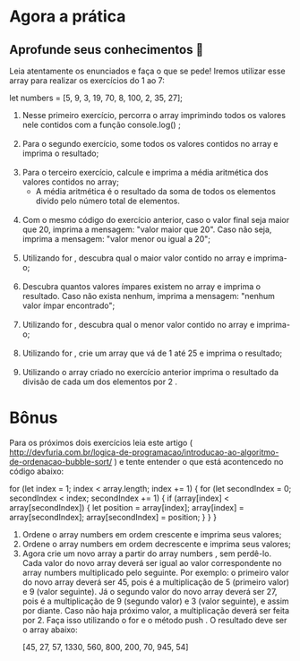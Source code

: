 # Agora a prática

## Aprofunde seus conhecimentos :rocket:

Leia atentamente os enunciados e faça o que se pede! Iremos utilizar esse array para realizar os exercícios do 1 ao 7:

let numbers = [5, 9, 3, 19, 70, 8, 100, 2, 35, 27];

<ol>
  <li>Nesse primeiro exercício, percorra o array imprimindo todos os valores nele contidos com a função console.log() ;
  </li>
  <br>
  <li>Para o segundo exercício, some todos os valores contidos no array e imprima o resultado;</li>
  <br>
  <li>Para o terceiro exercício, calcule e imprima a média aritmética dos valores contidos no array;
      <ul>
        <li>A média aritmética é o resultado da soma de todos os elementos divido pelo número total de elementos.</li>
      </ul>
    </li>
<br>
  <li>Com o mesmo código do exercício anterior, caso o valor final seja maior que 20, imprima a mensagem: "valor maior que 20". Caso não seja, imprima a mensagem: "valor menor ou igual a 20";</li>
  <br>
  <li>Utilizando for , descubra qual o maior valor contido no array e imprima-o;</li>
  <br>
  <li>Descubra quantos valores ímpares existem no array e imprima o resultado. Caso não exista nenhum, imprima a mensagem: "nenhum valor ímpar encontrado";</li>
  <br>
  <li>Utilizando for , descubra qual o menor valor contido no array e imprima-o;</li>
  <br>
  <li>Utilizando for , crie um array que vá de 1 até 25 e imprima o resultado;</li>
  <br>
  <li>Utilizando o array criado no exercício anterior imprima o resultado da divisão de cada um dos elementos por 2 .</li>
</ol>


# Bônus

Para os próximos dois exercícios leia este artigo ( http://devfuria.com.br/logica-de-programacao/introducao-ao-algoritmo-de-ordenacao-bubble-sort/ ) e tente entender o que está acontencedo no código abaixo:

for (let index = 1; index < array.length; index += 1) {
  for (let secondIndex = 0; secondIndex < index; secondIndex += 1) {
    if (array[index] < array[secondIndex]) {
      let position = array[index];
      array[index] = array[secondIndex];
      array[secondIndex] = position;
    }
  }
}

<ol>
  <li>Ordene o array numbers em ordem crescente e imprima seus valores;</li>
  <li>Ordene o array numbers em ordem decrescente e imprima seus valores;</li>
  <li>Agora crie um novo array a partir do array numbers , sem perdê-lo. Cada valor do novo array deverá ser igual ao valor correspondente no array numbers multiplicado pelo seguinte. Por exemplo: o primeiro valor do novo array deverá ser 45, pois é a multiplicação de 5 (primeiro valor) e 9 (valor seguinte). Já o segundo valor do novo array deverá ser 27, pois é a multiplicação de 9 (segundo valor) e 3 (valor seguinte), e assim por diante. Caso não haja próximo valor, a multiplicação deverá ser feita por 2. Faça isso utilizando o for e o método push . O resultado deve ser o array abaixo:</li>

  [45, 27, 57, 1330, 560, 800, 200, 70, 945, 54]
</ol>